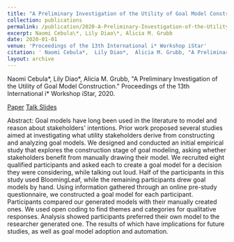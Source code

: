 ```yaml
---
title: "A Preliminary Investigation of the Utility of Goal Model Construction"
collection: publications
permalink: /publication/2020-A-Preliminary-Investigation-of-the-Utility-of-Goal-Model-Construction
excerpt: Naomi Cebula\*, Lily Diao\*, Alicia M. Grubb
date: 2020-01-01
venue: 'Proceedings of the 13th International i* Workshop iStar'
citation: ' Naomi Cebula*,  Lily Diao*,  Alicia M. Grubb, "A Preliminary Investigation of the Utility of Goal Model Construction." Proceedings of the 13th International i* Workshop iStar, 2020.'
layout: archive
---
```

 Naomi Cebula\*,  Lily Diao\*,  Alicia M. Grubb, "A Preliminary Investigation of the Utility of Goal Model Construction." Proceedings of the 13th International i\* Workshop iStar, 2020.

[Paper](http://ceur-ws.org/Vol-2641/paper_12.pdf) [Talk Slides](https://amgrubb.github.io/files/iStar2020_Paper02_presentation.pdf)

Abstract: Goal models have long been used in the literature to model and reason about stakeholders' intentions. Prior work proposed several studies aimed at investigating what utility stakeholders derive from constructing and analyzing goal models. We designed and conducted an initial empirical study that explores the construction stage of goal modeling, asking whether stakeholders benefit from manually drawing their model. We recruited eight qualified participants and asked each to create a goal model for a decision they were considering, while talking out loud. Half of the participants in this study used BloomingLeaf, while the remaining participants drew goal models by hand. Using information gathered through an online pre-study questionnaire, we constructed a goal model for each participant. Participants compared our generated models with their manually created ones. We used open coding to find themes and categories for qualitative responses. Analysis showed participants preferred their own model to the researcher generated one. The results of which have implications for future studies, as well as goal model adoption and automation.
